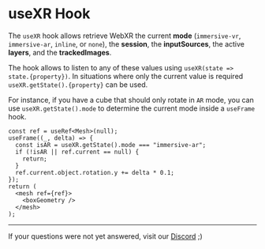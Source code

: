 # useXR Hook

The `useXR` hook allows retrieve WebXR the current **mode** (`immersive-vr`, `immersive-ar`, `inline`, or `none`), the **session**, the **inputSources**, the active **layers**, and the **trackedImages**.

The hook allows to listen to any of these values using `useXR(state => state.{property})`. In situations where only the current value is required `useXR.getState().{property}` can be used.

For instance, if you have a cube that should only rotate in `AR` mode, you can use `useXR.getState().mode` to determine the current mode inside a `useFrame` hook.

```tsx
const ref = useRef<Mesh>(null);
useFrame((_, delta) => {
  const isAR = useXR.getState().mode === "immersive-ar";
  if (!isAR || ref.current == null) {
    return;
  }
  ref.current.object.rotation.y += delta * 0.1;
});
return (
  <mesh ref={ref}>
    <boxGeometry />
  </mesh>
);
```

---

If your questions were not yet answered, visit our [Discord](https://discord.gg/NCYM8ujndE) ;)
